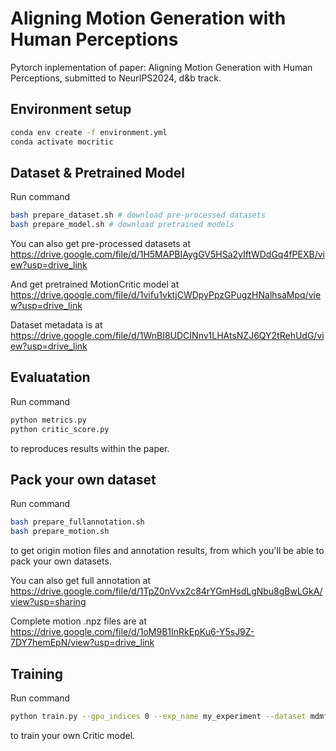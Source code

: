 # Aligning Motion Generation with Human Perceptions

Pytorch inplementation of paper: Aligning Motion Generation with Human Perceptions, submitted to NeurIPS2024, d&b track.

## Environment setup
```bash
conda env create -f environment.yml
conda activate mocritic
```



## Dataset & Pretrained Model
Run command
```bash
bash prepare_dataset.sh # download pre-processed datasets
bash prepare_model.sh # download pretrained models
```

You can also get pre-processed datasets at https://drive.google.com/file/d/1H5MAPBIAygGV5HSa2yIftWDdGq4fPEXB/view?usp=drive_link

And get pretrained MotionCritic model at https://drive.google.com/file/d/1vifu1vktjCWDpyPpzGPugzHNalhsaMpq/view?usp=drive_link

Dataset metadata is at https://drive.google.com/file/d/1WnBI8UDCINnv1LHAtsNZJ6QY2tRehUdG/view?usp=drive_link




## Evaluatation

Run command
```bash
python metrics.py
python critic_score.py
```

to reproduces results within the paper.


## Pack your own dataset
Run command
```bash
bash prepare_fullannotation.sh
bash prepare_motion.sh
```
to get origin motion files and annotation results, from which you'll be able to pack your own datasets.

You can also get full annotation at https://drive.google.com/file/d/1TpZ0nVvx2c84rYGmHsdLgNbu8gBwLGkA/view?usp=sharing

Complete motion .npz files are at https://drive.google.com/file/d/1oM9B1InRkEpKu6-Y5sJ9Z-7DY7hemEpN/view?usp=drive_link

## Training
Run command
```bash
python train.py --gpu_indices 0 --exp_name my_experiment --dataset mdmfull_shuffle --save_latest --lr_decay --big_model
```
to train your own Critic model.



